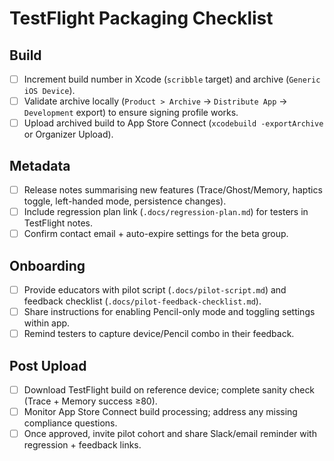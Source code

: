 # TestFlight Packaging Checklist

## Build
- [ ] Increment build number in Xcode (`scribble` target) and archive (`Generic iOS Device`).
- [ ] Validate archive locally (`Product > Archive` → `Distribute App` → `Development` export) to ensure signing profile works.
- [ ] Upload archived build to App Store Connect (`xcodebuild -exportArchive` or Organizer Upload).

## Metadata
- [ ] Release notes summarising new features (Trace/Ghost/Memory, haptics toggle, left-handed mode, persistence changes).
- [ ] Include regression plan link (`.docs/regression-plan.md`) for testers in TestFlight notes.
- [ ] Confirm contact email + auto-expire settings for the beta group.

## Onboarding
- [ ] Provide educators with pilot script (`.docs/pilot-script.md`) and feedback checklist (`.docs/pilot-feedback-checklist.md`).
- [ ] Share instructions for enabling Pencil-only mode and toggling settings within app.
- [ ] Remind testers to capture device/Pencil combo in their feedback.

## Post Upload
- [ ] Download TestFlight build on reference device; complete sanity check (Trace + Memory success ≥80).
- [ ] Monitor App Store Connect build processing; address any missing compliance questions.
- [ ] Once approved, invite pilot cohort and share Slack/email reminder with regression + feedback links.
